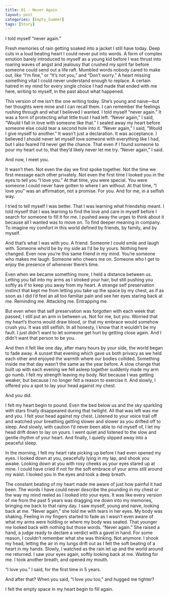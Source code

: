 ```yaml
---
title: 01 - Never Again
layout: post
categories: [Empty_Summer]
tags: [Story]
---
```


I told myself “never again.”

Fresh memories of rain getting soaked into a jacket I still have today. Deep cuts in a loud beating heart I could never put into words. A form of complex emotion barely introduced to myself as a young kid before I was thrust into roaring waves of angst and jealousy that crushed my spirit far before someone could send out a life raft. Mumbled words nobody cared to make out, like “I’m fine,” or “It’s not you,” and “Don’t worry.” A heart missing something vital I could never understand enough to replace. A certain hatred in my mind for every single choice I had made that ended with me here, writing to myself, in the past about what happened. 

This version of me isn’t the one writing today. She’s young and naive—but her thoughts were mine and I can recall them. I can remember the feelings rushing through and what I believed I wanted. I told myself “never again.” It was a form of protecting what little trust I had left. “Never again,” I said, “Would I fall in love with someone like that.” I sealed away my heart before someone else could tear a second hole into it. “Never again,” I said, “Would I give myself to another.” It wasn’t just a declaration. It was acceptance. I believed I should never let myself love someone with everything like I had, but I also feared I’d never get the chance. That even if I found someone to pour my heart out to, that they’d likely never let me try. “Never again,” I said.

And now, I meet you.

It wasn’t then. Not even the day we first spoke together. Not the time we first message each other privately. Not even the first time I looked you in the eyes to tell you “I love you.” At that time, you were special. You were someone I could never have gotten to where I am without. At that time, “I love you” was an affirmation, not a promise. For you. And for me, in a selfish way.

I tried to tell myself I was better. That I was learning what friendship meant. I told myself that I was learning to find the love and care in myself before I search for someone to fill it for me. I pushed away the urges to think about it because all I wanted was to move on. To find deeper meaning in company. To imagine my comfort in this world defined by friends, by family, and by myself.

And that’s what I was with you. A friend. Someone I could smile and laugh with. Someone who’d be by my side as I’d be by yours. Nothing here changed. Even now you’re this same friend in my mind. You’re someone who makes me laugh. Someone who cheers me on. Someone who I get to enjoy the presence of whenever there’s time.

Even when we became something more, I held a distance between us. Letting you fall into my arms as I stroked your hair, but still pushing you softly as if to keep you away from my heart. A strange self preservation instinct that kept me from letting you take up the space by my chest, as if as soon as I did I’d feel an all too familiar pain and see her eyes staring back at me. Reminding me. Attacking me. Entrapping me. 

But even when that self preservation was forgotten with each week that passed, I still put an arm in between us. Not for me, but you. Worried that my heart’s thorns would draw blood, or that my embrace would somehow crush you. It was still selfish. In all honesty, I know that it wouldn’t be my fault. I just didn’t want to let someone get hurt by getting close again. And I didn’t want that person to be you.

And then it felt like one day, after many hours by your side, the world began to fade away. A sunset that evening which gave us both privacy as we held each other and enjoyed the warmth where our bodies collided. Something inside me that day wasn’t the same as the year before. A slow change that built up with each evening we fell asleep together suddenly made my arm go numb. I felt my strength leaving my body. Not because I was getting weaker, but because I no longer felt a reason to exercise it. And slowly, I offered you a spot to lay your head against my chest.

And you did.

I felt my heart begin to pound. Even the bed below us and the sky sparkling with stars finally disappeared during that twilight. All that was left was me and you. I felt your head against my chest. Listened to your voice trail off and watched your breathing getting slower and slower as you drifted off to sleep. And slowly, with caution I’d never been able to rid myself of, I let my head drift down to lay on yours. I went quiet and listened to the slow and gentle rhythm of your heart. And finally, I quietly slipped away into a peaceful sleep.

In the morning, I felt my heart rate picking up before I had even opened my eyes. I looked down at you, peacefully lying in my lap, and shook you awake. Looking down at you with rosy cheeks as your eyes stared up at mine. I could have cried if not for the soft embrace of your arms still around my waist. I looked you in the eyes and took a deep breath.

The constant beating of my heart made me aware of just how painful it had been. The words I have could never describe the pounding in my chest or the way my mind reeled as I looked into your eyes. It was like every version of me from the past 5 years was dragging me down into my memories, bringing me back to that rainy day. I saw myself, young and naive, looking back at me. “Never again,” she told me with tears in her eyes. My body was shaking. Feeling in my fingers started to fade as I wasn’t even aware of what my arms were holding or where my body was seated. That younger me looked back with nothing but those words. “Never again.” She raised a hand, a judge ready to declare a verdict with a gavel in hand. For some reason, I couldn’t remember what she was thinking. Not anymore. I shook my head, letting the air in my lungs drift out as I felt the soft beating of a heart in my hands. Slowly, I watched as the rain let up and the world around me returned. I saw your eyes again, softly looking back at me. Waiting for me. I took another breath, and opened my mouth.

“I love you.” I said, for the first time in 5 years.

And after that? When you said, “I love you too,” and hugged me tighter?

I felt the empty space in my heart begin to fill again.
